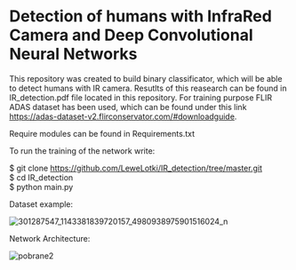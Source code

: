 # Detection of humans with InfraRed Camera and Deep Convolutional Neural Networks

This repository was created to build binary classificator, which will be able to detect humans with IR camera. Resutlts of this reasearch can be found in IR_detection.pdf file located in this repository.
For training purpose FLIR ADAS dataset has been used, which can be found under this link https://adas-dataset-v2.flirconservator.com/#downloadguide.

Require modules can be found in Requirements.txt

To run the training of the network write:

$ git clone https://github.com/LeweLotki/IR_detection/tree/master.git <br />
$ cd IR_detection <br />
$ python main.py

Dataset example:

![301287547_1143381839720157_4980938975901516024_n](https://user-images.githubusercontent.com/68538575/187743041-39f38000-e240-4412-807e-14c7fb81f22e.png)

Network Architecture:

![pobrane2](https://user-images.githubusercontent.com/68538575/187742739-1fe624c8-cbfc-4877-91e0-0b04d6eac81c.png)

